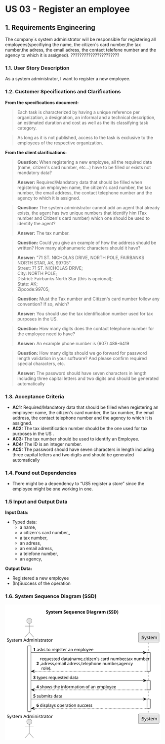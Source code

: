 # US 03 - Register an employee

## 1. Requirements Engineering

The company´s system administrator will be responsible for registering 
all employees(specifiying the name, the citizen´s card number,the tax number,the adress,
the email adress, the contact telefone number and the agency to which it is assigned).
??????????????????????

### 1.1. User Story Description

As a system administrator, I want to register a new employee.


### 1.2. Customer Specifications and Clarifications


**From the specifications document:**

>	Each task is characterized by having a unique reference per organization, a designation, an informal and a technical description, an estimated duration and cost as well as the its classifying task category.


>	As long as it is not published, access to the task is exclusive to the employees of the respective organization.



**From the client clarifications:**

> **Question:** When registering a new employee, all the required data (name, citizen's card number, etc...) have to be filled or exists not mandatory data?
>
> **Answer:** Required/Mandatory data that should be filled when registering an employee: name, the citizen's card number, the tax number, the email address, the contact telephone number and the agency to which it is assigned.

> **Question:** The system administrator cannot add an agent that already exists, the agent has two unique numbers that identify him (Tax number and Citizen's card number) which one should be used to identify the agent?
>
> **Answer:** The tax number.

> **Question:** Could you give an example of how the address should be written? How many alphanumeric characters should it have?
>
> **Answer:** "71 ST. NICHOLAS DRIVE, NORTH POLE, FAIRBANKS NORTH STAR, AK, 99705".\
> Street: 71 ST. NICHOLAS DRIVE;\
> City: NORTH POLE;\
>District: Fairbanks North Star (this is opcional); \
> State: AK;\
> Zipcode:99705;

> **Question:** Must the Tax number and Citizen's card number follow any convention? If so, which?
> 
> **Answer:** You should use the tax identification number used for tax purposes in the US.

> **Question:** How many digits does the contact telephone number for the employee need to have?
>
> **Answer:** An example phone number is (907) 488-6419

> **Question:** How many digits should we go forward for password length validation in your software? And please confirm required special characters, etc.
>
> **Answer:** The password should have seven characters in length including three capital letters and two digits and should be generated automatically





### 1.3. Acceptance Criteria


* **AC1:** Required/Mandatory data that should be filled when registering an employee: name, the citizen's card number, the tax number, the email address, the contact telephone number and the agency to which it is assigned.
* **AC2:** The tax identification number should be the one used for tax purposes in the US .
* **AC3:** The tax number should be used to identify an Employee.
* **AC4:** The ID is an integer number.
* **AC5:** The password should have seven characters in length including three capital letters and two digits and should be generated automatically 

### 1.4. Found out Dependencies


* There might be a dependency to “US5 register a store” since the employee might be one working in one.


### 1.5 Input and Output Data


**Input Data:**

* Typed data:
    * a name,
    * a citizen´s card number,,
    * a tax number,
    * an adress,
    * an email adress,
    * a telefone number,
    * an agency,

**Output Data:**

* Registered a new employee
* (In)Success of the operation

### 1.6. System Sequence Diagram (SSD)

![System Sequence Diagram - Alternative One](svg/us03-system-sequence-diagram.svg)

